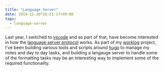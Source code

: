 ```yaml
---
title: "Language Server"
date: 2019-12-26T18:51:17+09:00
tags:
  - language-server
---
```


Last year, I switched to [vscode] and as part of that, have become interested in how the [language server protocol] works. As part of my [worklog] project, I've been building various tools and scripts around [hugo] to manage my notes and day to day tasks, and building a langauge server to handle some of the formatting tasks may be an interesting way to implement some of the required functionality.

[vscode]: https://code.visualstudio.com/
[language server protocol]: https://microsoft.github.io/language-server-protocol/
[worklog]: /project/worklog/
[hugo]: https://gohugo.io/
